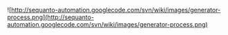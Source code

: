 ![http://sequanto-automation.googlecode.com/svn/wiki/images/generator-process.png](http://sequanto-automation.googlecode.com/svn/wiki/images/generator-process.png)